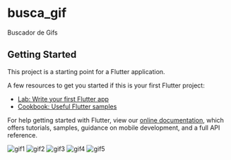 # busca_gif

Buscador de Gifs

## Getting Started

This project is a starting point for a Flutter application.

A few resources to get you started if this is your first Flutter project:

- [Lab: Write your first Flutter app](https://flutter.dev/docs/get-started/codelab)
- [Cookbook: Useful Flutter samples](https://flutter.dev/docs/cookbook)

For help getting started with Flutter, view our
[online documentation](https://flutter.dev/docs), which offers tutorials,
samples, guidance on mobile development, and a full API reference.

![gif1](https://user-images.githubusercontent.com/53340410/103323073-f7658800-4a1f-11eb-98ee-0e56036a0343.png)
![gif2](https://user-images.githubusercontent.com/53340410/103323076-f7fe1e80-4a1f-11eb-95d3-ce2372daf39b.png)
![gif3](https://user-images.githubusercontent.com/53340410/103323078-f896b500-4a1f-11eb-9bdd-7271120eb5b9.png)
![gif4](https://user-images.githubusercontent.com/53340410/103323079-f896b500-4a1f-11eb-8c1f-14c5bfe35d86.png)
![gif5](https://user-images.githubusercontent.com/53340410/103323080-f92f4b80-4a1f-11eb-9162-abaa9b5c9ef9.png)
